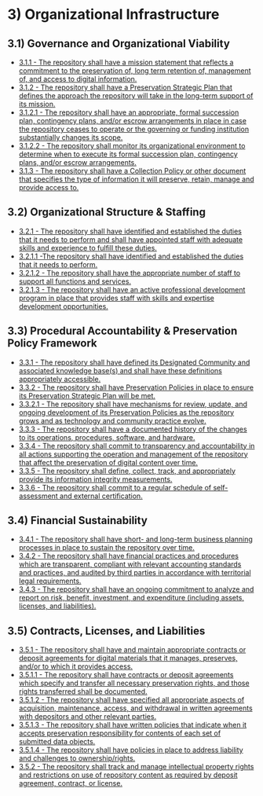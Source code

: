 # 3\) Organizational Infrastructure

## 3.1) Governance and Organizational Viability

  - [3.1.1 - The repository shall have a mission statement that reflects
    a commitment to the preservation of, long term retention of,
    management of, and access to digital
    information.](3.1.1_Mission_statement "wikilink")
  - [3.1.2 - The repository shall have a Preservation Strategic Plan
    that defines the approach the repository will take in the long-term
    support of its
    mission.](3.1.2_Preservation_strategic_plan "wikilink")
  - [3.1.2.1 - The repository shall have an appropriate, formal
    succession plan, contingency plans, and/or escrow arrangements in
    place in case the repository ceases to operate or the governing or
    funding institution substantially changes its
    scope.](3.1.2.1_Succession,_contigency,_escrow_plans "wikilink")
  - [3.1.2.2 - The repository shall monitor its organizational
    environment to determine when to execute its formal succession plan,
    contingency plans, and/or escrow
    arrangements.](3.1.2.2_Monitor_environment_for_time_to_deploy_succession,_contingency,_escrow "wikilink")
  - [3.1.3 - The repository shall have a Collection Policy or other
    document that specifies the type of information it will preserve,
    retain, manage and provide access
    to.](3.1.3_Collection_policy "wikilink")

## 3.2) Organizational Structure & Staffing

  - [3.2.1 - The repository shall have identified and established the
    duties that it needs to perform and shall have appointed staff with
    adequate skills and experience to fulfill these
    duties.](3.2.1_Identified_duties_and_appointed_staff "wikilink")
  - [3.2.1.1 -The repository shall have identified and established the
    duties that it needs to
    perform.](3.2.1.1_Identified_and_established_duties "wikilink")
  - [3.2.1.2 - The repository shall have the appropriate number of staff
    to support all functions and
    services.](3.2.1.2_Appropriate_number_of_staff "wikilink")
  - [3.2.1.3 - The repository shall have an active professional
    development program in place that provides staff with skills and
    expertise development
    opportunities.](3.2.1.3_Professional_development_program "wikilink")

## 3.3) Procedural Accountability & Preservation Policy Framework

  - [3.3.1 - The repository shall have defined its Designated Community
    and associated knowledge base(s) and shall have these definitions
    appropriately accessible.](3.3.1_Designated_community "wikilink")
  - [3.3.2 - The repository shall have Preservation Policies in place to
    ensure its Preservation Strategic Plan will be
    met.](3.3.2_Preservation_policies "wikilink")
  - [3.3.2.1 - The repository shall have mechanisms for review, update,
    and ongoing development of its Preservation Policies as the
    repository grows and as technology and community practice
    evolve.](3.3.2.1_Review_and_update_preservation_policies "wikilink")
  - [3.3.3 - The repository shall have a documented history of the
    changes to its operations, procedures, software, and
    hardware.](3.3.3_Documented_history_of_changes "wikilink")
  - [3.3.4 - The repository shall commit to transparency and
    accountability in all actions supporting the operation and
    management of the repository that affect the preservation of digital
    content over time.](3.3.4_Commit_to_transparency "wikilink")
  - [3.3.5 - The repository shall define, collect, track, and
    appropriately provide its information integrity
    measurements.](3.3.5_Information_integrity_measurements "wikilink")
  - [3.3.6 - The repository shall commit to a regular schedule of
    self-assessment and external
    certification.](3.3.6_Self-assessment_and_external_certification "wikilink")

## 3.4) Financial Sustainability

  - [3.4.1 - The repository shall have short- and long-term business
    planning processes in place to sustain the repository over
    time.](3.4.1_Business_planning_processes "wikilink")
  - [3.4.2 - The repository shall have financial practices and
    procedures which are transparent, compliant with relevant accounting
    standards and practices, and audited by third parties in accordance
    with territorial legal
    requirements.](3.4.2_Financial_transparency,_compliance,_and_audits "wikilink")
  - [3.4.3 - The repository shall have an ongoing commitment to analyze
    and report on risk, benefit, investment, and expenditure (including
    assets, licenses, and
    liabilities).](3.4.3_Risk,_benefit,_investment,_expenditure "wikilink")

## 3.5) Contracts, Licenses, and Liabilities

  - [3.5.1 - The repository shall have and maintain appropriate
    contracts or deposit agreements for digital materials that it
    manages, preserves, and/or to which it provides
    access.](3.5.1_Contracts_or_deposit_agreements_for_content "wikilink")
  - [3.5.1.1 - The repository shall have contracts or deposit agreements
    which specify and transfer all necessary preservation rights, and
    those rights transferred shall be
    documented.](3.5.1.1_Contracts_or_deposit_agreements_for_preservation_rights "wikilink")
  - [3.5.1.2 - The repository shall have specified all appropriate
    aspects of acquisition, maintenance, access, and withdrawal in
    written agreements with depositors and other relevant
    parties.](3.5.1.2_Completeness_of_agreements_with_depositors "wikilink")
  - [3.5.1.3 - The repository shall have written policies that indicate
    when it accepts preservation responsibility for contents of each set
    of submitted data
    objects.](3.5.1.3_Policies_about_preservation_responsibility "wikilink")
  - [3.5.1.4 - The repository shall have policies in place to address
    liability and challenges to
    ownership/rights.](3.5.1.4_Policies_about_liability_and_rights_challenges "wikilink")
  - [3.5.2 - The repository shall track and manage intellectual property
    rights and restrictions on use of repository content as required by
    deposit agreement, contract, or
    license.](3.5.2_Track_and_manage_property_rights/restrictions "wikilink")